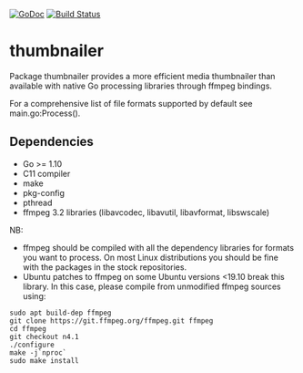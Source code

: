 [![GoDoc](https://godoc.org/github.com/bakape/thumbnailer?status.svg)](https://godoc.org/github.com/bakape/thumbnailer)
[![Build Status](https://travis-ci.com/bakape/thumbnailer.svg?branch=master)](https://travis-ci.com/bakape/thumbnailer)
# thumbnailer
Package thumbnailer provides a more efficient media thumbnailer than available
with native Go processing libraries through ffmpeg bindings.

For a comprehensive list of file formats supported by default see
main.go:Process().

## Dependencies
* Go >= 1.10
* C11 compiler
* make
* pkg-config
* pthread
* ffmpeg 3.2 libraries (libavcodec, libavutil, libavformat, libswscale)

NB:
* ffmpeg should be compiled with all the dependency libraries for formats you
want to process. On most Linux distributions you should be fine with
the packages in the stock repositories.
* Ubuntu patches to ffmpeg on some Ubuntu versions <19.10 break this library.
In this case, please compile from unmodified ffmpeg sources using:

```
sudo apt build-dep ffmpeg
git clone https://git.ffmpeg.org/ffmpeg.git ffmpeg
cd ffmpeg
git checkout n4.1
./configure
make -j`nproc`
sudo make install
```
